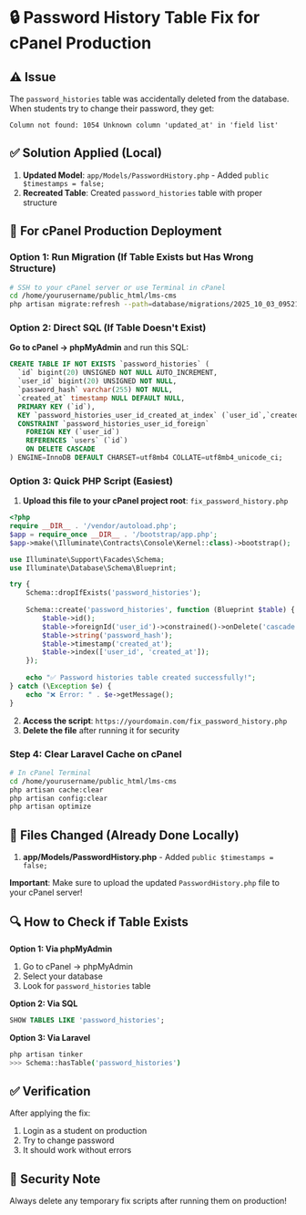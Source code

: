 # 🔒 Password History Table Fix for cPanel Production

## ⚠️ Issue
The `password_histories` table was accidentally deleted from the database. When students try to change their password, they get:
```
Column not found: 1054 Unknown column 'updated_at' in 'field list'
```

## ✅ Solution Applied (Local)
1. **Updated Model**: `app/Models/PasswordHistory.php` - Added `public $timestamps = false;`
2. **Recreated Table**: Created `password_histories` table with proper structure

## 🚀 For cPanel Production Deployment

### Option 1: Run Migration (If Table Exists but Has Wrong Structure)
```bash
# SSH to your cPanel server or use Terminal in cPanel
cd /home/yourusername/public_html/lms-cms
php artisan migrate:refresh --path=database/migrations/2025_10_03_095218_create_password_histories_table.php
```

### Option 2: Direct SQL (If Table Doesn't Exist)

**Go to cPanel → phpMyAdmin** and run this SQL:

```sql
CREATE TABLE IF NOT EXISTS `password_histories` (
  `id` bigint(20) UNSIGNED NOT NULL AUTO_INCREMENT,
  `user_id` bigint(20) UNSIGNED NOT NULL,
  `password_hash` varchar(255) NOT NULL,
  `created_at` timestamp NULL DEFAULT NULL,
  PRIMARY KEY (`id`),
  KEY `password_histories_user_id_created_at_index` (`user_id`,`created_at`),
  CONSTRAINT `password_histories_user_id_foreign` 
    FOREIGN KEY (`user_id`) 
    REFERENCES `users` (`id`) 
    ON DELETE CASCADE
) ENGINE=InnoDB DEFAULT CHARSET=utf8mb4 COLLATE=utf8mb4_unicode_ci;
```

### Option 3: Quick PHP Script (Easiest)

1. **Upload this file to your cPanel project root**: `fix_password_history.php`

```php
<?php
require __DIR__ . '/vendor/autoload.php';
$app = require_once __DIR__ . '/bootstrap/app.php';
$app->make(\Illuminate\Contracts\Console\Kernel::class)->bootstrap();

use Illuminate\Support\Facades\Schema;
use Illuminate\Database\Schema\Blueprint;

try {
    Schema::dropIfExists('password_histories');
    
    Schema::create('password_histories', function (Blueprint $table) {
        $table->id();
        $table->foreignId('user_id')->constrained()->onDelete('cascade');
        $table->string('password_hash');
        $table->timestamp('created_at');
        $table->index(['user_id', 'created_at']);
    });
    
    echo "✅ Password histories table created successfully!";
} catch (\Exception $e) {
    echo "❌ Error: " . $e->getMessage();
}
```

2. **Access the script**: `https://yourdomain.com/fix_password_history.php`
3. **Delete the file** after running it for security

### Step 4: Clear Laravel Cache on cPanel
```bash
# In cPanel Terminal
cd /home/yourusername/public_html/lms-cms
php artisan cache:clear
php artisan config:clear
php artisan optimize
```

## 📝 Files Changed (Already Done Locally)

1. **app/Models/PasswordHistory.php** - Added `public $timestamps = false;`

**Important**: Make sure to upload the updated `PasswordHistory.php` file to your cPanel server!

## 🔍 How to Check if Table Exists

**Option 1: Via phpMyAdmin**
1. Go to cPanel → phpMyAdmin
2. Select your database
3. Look for `password_histories` table

**Option 2: Via SQL**
```sql
SHOW TABLES LIKE 'password_histories';
```

**Option 3: Via Laravel**
```bash
php artisan tinker
>>> Schema::hasTable('password_histories')
```

## ✅ Verification
After applying the fix:
1. Login as a student on production
2. Try to change password
3. It should work without errors

## 🔐 Security Note
Always delete any temporary fix scripts after running them on production!

